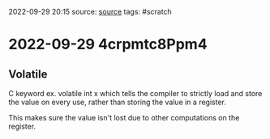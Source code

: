 2022-09-29 20:15
source: [source]()
tags: #scratch

#  2022-09-29 4crpmtc8Ppm4

## Volatile

C keyword ex. volatile int x
which tells the compiler to strictly load and store the value on every use, rather than storing the value in a register.

This makes sure the value isn't lost due to other computations on the register.